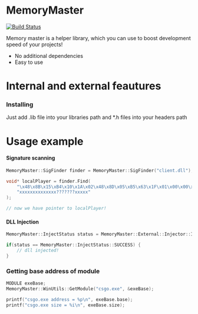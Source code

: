 # MemoryMaster

[![Build Status](https://travis-ci.org/joemccann/dillinger.svg?branch=master)](https://travis-ci.org/joemccann/dillinger)

Memory master is a helper library, which you can use to boost development speed of your projects!

  - No additional dependencies
  - Easy to use

# Internal and external feautures

### Installing

Just add .lib file into your libraries path and *.h files into your headers path

# Usage example
#### Signature scanning
```cpp
MemoryMaster::SigFinder finder = MemoryMaster::SigFinder("client.dll");

void* localPlayer = finder.Find(
	"\x48\x8B\x15\xB4\x10\x1A\x02\x48\x8D\x05\xB5\x63\x1F\x01\x00\x00\x00\x00\x00\x00\x00\x48\x85\xD2\x74\x0C",
	"xxxxxxxxxxxxxx???????xxxxx"
);

// now we have pointer to localPlayer!
```

#### DLL Injection
```cpp
MemoryMaster::InjectStatus status = MemoryMaster::External::Injector::InjectDLL(".\\mydll.dll", "csgo.exe");

if(status == MemoryMaster::InjectStatus::SUCCESS) {
    // dll injected!    
}

```

### Getting base address of module
```cpp
MODULE exeBase;
MemoryMaster::WinUtils::GetModule("csgo.exe", &exeBase);

printf("csgo.exe address = %p\n", exeBase.base);
printf("csgo.exe size = %i\n", exeBase.size);

```